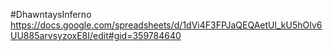 #DhawntaysInferno
https://docs.google.com/spreadsheets/d/1dVi4F3FPJaQEQAetUl_kU5hOIv6UU885arvsyzoxE8I/edit#gid=359784640

